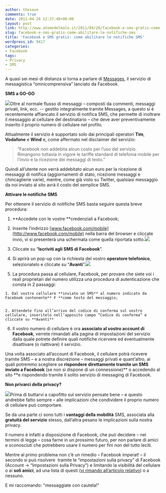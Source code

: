 ```yaml
---
author: thesave
comments: true
date: 2011-04-26 12:37:40+00:00
layout: post
link: http://www.atomodelmale.it/2011/04/26/facebook-e-sms-gratis-come-abilitare-le-notifiche-sms/
slug: facebook-e-sms-gratis-come-abilitare-le-notifiche-sms
title: 'Facebook e SMS gratis: come abilitare le notifiche SMS'
wordpress_id: 9417
categories:
- Facebook
tags:
- Privacy
- SMS
---
```


A quasi sei mesi di distanza si torna a parlare di [Messages](http://www.atomodelmale.it/2010/11/17/messages-da-facebook-la-mail-che-uccidera-l%E2%80%99email/), il servizio di messagistica “omnicomprensiva” lanciato da Facebook.

**SMS a GO-GO**

![](http://www.atomodelmale.it/wp-content/uploads/2011/04/FM.jpg)Oltre al normale flusso di messaggi – composti da commenti, messaggi privati, link, ecc. -- gestito integralmente tramite Messages, a questo si è recentemente affiancato il servizio di notifica SMS, che permette di inoltrare il messaggio al cellulare del destinatario – che deve aver preventivamente inserito il proprio numero di cellulare nel profilo.

Attualmente il servizio è supportato solo dai principali operatori **Tim**, **Vodafone** e **Wind** e, come affermato nel disclaimer del servizio:


<blockquote>“Facebook non addebita alcun costo per l’uso del servizio. Rimangono tuttavia in vigore le tariffe standard di telefonia mobile per l’invio e la ricezione dei messaggi di testo.”</blockquote>


Quindi all’utente non verrà addebitato alcun euro per la ricezione di messaggi di notifica (aggiornamenti di stato, ricezione messaggi e chincaglierie varie), mentre, come già visto su Twitter, qualsiasi messaggio da noi inviato al sito avrà il costo del semplice SMS.

**Attivare le notifiche SMS**

Per ottenere il servizio di notifiche SMS basta seguire questa breve procedura:



	
  1. **Accedete con le vostre **credenziali a Facebook;

	
  2. Inserite l’indirizzo [www.facebook.com/mobile](http://www.facebook.com/mobile) nella barra del browser e cliccate invio, vi si presenterà una schermata come quella riportata sotto.![](http://www.atomodelmale.it/wp-content/uploads/2011/04/Facebook-Mobile-1.jpg)

	
  3. Cliccate su “**Iscriviti agli SMS di Facebook**”.

	
  4. Si aprirà un pop-up con la richiesta del vostro **operatore telefonico**, selezionatelo e cliccate su “**Avanti**”.[![](http://www.atomodelmale.it/wp-content/uploads/2011/04/Facebook-Mobile-2.jpg)](http://www.atomodelmale.it/wp-content/uploads/2011/04/Facebook-Mobile-2.jpg)

	
  5. La procedura passa al cellulare, Facebook, per provare che siete voi i reali proprietari del numero utilizza una procedura di autenticazione che consta in 2 passaggi:

	
    1. Dal vostro cellulare **inviate un SMS** al numero indicato da Facebook contenente** F **come testo del messaggio;

	
    2. Attendete fino all’arrivo del codice di conferma sul vostro cellulare, inseritelo nell’apposito campo “Codice di conferma” e cliccate su **Avanti**




	
  6. Il vostro numero di cellulare è ora **associato al vostro account di Facebook**, verrete rimandati alla pagina di impostazioni del servizio dalla quale potrete definire quali notifiche ricervere ed eventualmente disattivare (o riattivare) il servizio.


Una volta associato all’account di Facebook, il cellulare potrà ricevere tramite SMS – e a nostra discrezione – messaggi privati e quant’altro, ai quali potremmo scegliere se **rispondere direttamente tramite un SMS inviato a Facebook** (se non si dispone di un connessione)** o accedendo al sito **e rispondendo tramite il solito servizio di messaging di Facebook.

**Non privarci della privacy?**

![](http://www.atomodelmale.it/wp-content/uploads/2011/04/facebook_privacy_lock2-300x113.jpg)Prima di buttarvi a capofitto sul servizio pensate bene – e questo andrebbe fatto sempre – alle implicazioni che condividere il proprio numero di cellulare può comportare.

Se da una parte ci sono tutti i **vantaggi della mobilità** SMS, associata alla **gratuità del servizio** stesso, dall’altra pesano le implicazioni sulla nostra privacy.

Il numero è infatti a disposizione di Facebook, che può decidere – nei termini di legge – cosa farne in un prossimo futuro, per non parlare di amici e sconosciuti che potrebbero usare il numero per fini non del tutto leciti.

Mentre al primo problema non c’è un rimedio – Facebook imperat! – il secondo si può risolvere  tramite le “impostazioni sulla privacy” di Facebook (Account -> “Impostazioni sulla Privacy”) e limitando la visibilità del cellulare o ai **soli amici**, ad una lista di questi ([vi rimando all’articolo relativo](http://www.atomodelmale.it/2011/01/30/mettere-ordine-in-facebook-con-le-liste/)) o a nessuno.

E mi raccomando: "messaggiate con cautela!"

